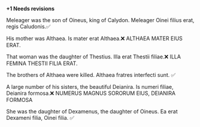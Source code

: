 **+1 Needs revisions**

Meleager was the son of Oineus, king of Calydon.
  Meleager Oinei filius erat, regis Caludonis.✅
  
His mother was Althaea. 
  Is mater erat Althaea.❌ ALTHAEA MATER EIUS ERAT. 
  
That woman was the daughter of Thestius.
  Illa erat Thestii filiae.❌ ILLA FEMINA THESTII FILIA ERAT. 
  
The brothers of Althaea were killed.
  Althaea fratres interfecti sunt. ✅
  
A large number of his sisters, the beautiful Deianira.
Is numeri filiae, Deianira formosa.❌ NUMERUS MAGNUS SORORUM EIUS, DEIANIRA FORMOSA
  
She was the daughter of Dexamenus,  the daughter of Oineus.
  Ea erat Dexameni filia, Oinei filia. ✅
